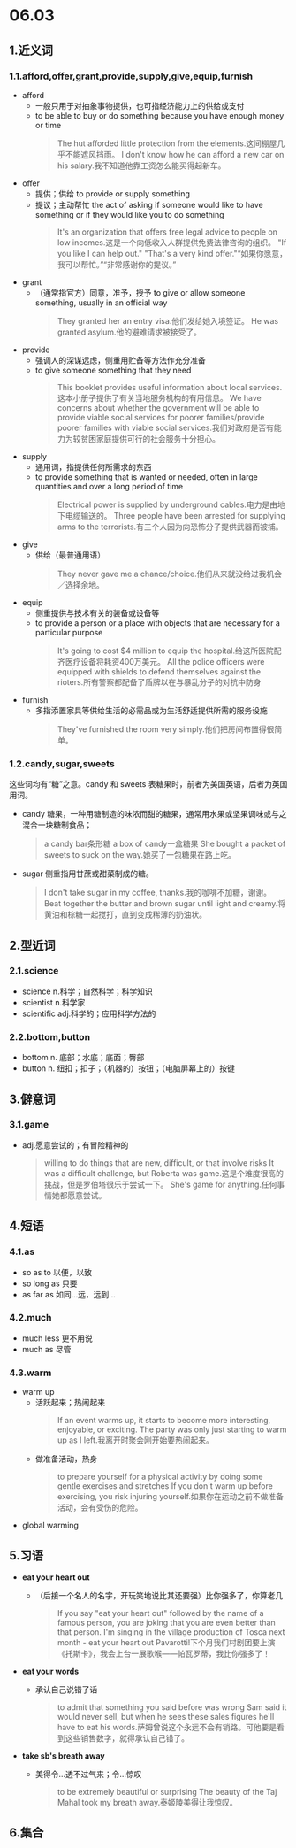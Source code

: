 # 06.03

## 1.近义词

### 1.1.afford,offer,grant,provide,supply,give,equip,furnish

- afford
  - 一般只用于对抽象事物提供，也可指经济能力上的供给或支付
  - to be able to buy or do something because you have enough money or time
    > The hut afforded little protection from the elements.这间棚屋几乎不能遮风挡雨。
    > I don't know how he can afford a new car on his salary.我不知道他靠工资怎么能买得起新车。
- offer
  - 提供；供给 to provide or supply something
  - 提议；主动帮忙 the act of asking if someone would like to have something or if they would like you to do something
    > It's an organization that offers free legal advice to people on low incomes.这是一个向低收入人群提供免费法律咨询的组织。
    > "If you like I can help out." "That's a very kind offer."“如果你愿意，我可以帮忙。”“非常感谢你的提议。”
- grant
  - （通常指官方）同意，准予，授予 to give or allow someone something, usually in an official way
    >  They granted her an entry visa.他们发给她入境签证。
    >  He was granted asylum.他的避难请求被接受了。
- provide
  - 强调人的深谋远虑，侧重用贮备等方法作充分准备
  - to give someone something that they need
    > This booklet provides useful information about local services.这本小册子提供了有关当地服务机构的有用信息。
    > We have concerns about whether the government will be able to provide viable social services for poorer families/provide poorer families with viable social services.我们对政府是否有能力为较贫困家庭提供可行的社会服务十分担心。
- supply
  - 通用词，指提供任何所需求的东西
  - to provide something that is wanted or needed, often in large quantities and over a long period of time
    > Electrical power is supplied by underground cables.电力是由地下电缆输送的。
    > Three people have been arrested for supplying arms to the terrorists.有三个人因为向恐怖分子提供武器而被捕。
- give
  - 供给（最普通用语）
    > They never gave me a chance/choice.他们从来就没给过我机会／选择余地。
- equip
  - 侧重提供与技术有关的装备或设备等
  - to provide a person or a place with objects that are necessary for a particular purpose
    > It's going to cost $4 million to equip the hospital.给这所医院配齐医疗设备将耗资400万美元。
    > All the police officers were equipped with shields to defend themselves against the rioters.所有警察都配备了盾牌以在与暴乱分子的对抗中防身
- furnish
  - 多指添置家具等供给生活的必需品或为生活舒适提供所需的服务设施
    > They've furnished the room very simply.他们把房间布置得很简单。

### 1.2.candy,sugar,sweets

这些词均有“糖”之意。candy 和 sweets 表糖果时，前者为美国英语，后者为英国用词。

- candy 糖果，一种用糖制造的味浓而甜的糖果，通常用水果或坚果调味或与之混合一块糖制食品；
  > a candy bar条形糖
  > a box of candy一盒糖果
  > She bought a packet of sweets to suck on the way.她买了一包糖果在路上吃。
- sugar 侧重指用甘蔗或甜菜制成的糖。
  > I don't take sugar in my coffee, thanks.我的咖啡不加糖，谢谢。
  > Beat together the butter and brown sugar until light and creamy.将黄油和棕糖一起搅打，直到变成稀薄的奶油状。

## 2.型近词

### 2.1.science

- science n.科学；自然科学；科学知识
- scientist n.科学家
- scientific adj.科学的；应用科学方法的

### 2.2.bottom,button

- bottom n.	底部；水底；底面；臀部
- button n.	纽扣；扣子；（机器的）按钮；（电脑屏幕上的）按键

## 3.僻意词

### 3.1.game

- adj.愿意尝试的；有冒险精神的
  > willing to do things that are new, difficult, or that involve risks
  > It was a difficult challenge, but Roberta was game.这是个难度很高的挑战，但是罗伯塔很乐于尝试一下。
  > She's game for anything.任何事情她都愿意尝试。

## 4.短语

### 4.1.as

- so as to 以便，以致
- so long as 只要
- as far as 如同...远，远到...

### 4.2.much

- much less 更不用说
- much as 尽管

### 4.3.warm

- warm up
  - 活跃起来；热闹起来
    > If an event warms up, it starts to become more interesting, enjoyable, or exciting.
    > The party was only just starting to warm up as I left.我离开时聚会刚开始要热闹起来。
  - 做准备活动，热身
    > to prepare yourself for a physical activity by doing some gentle exercises and stretches
    > If you don't warm up before exercising, you risk injuring yourself.如果你在运动之前不做准备活动，会有受伤的危险。
- global warming

## 5.习语

- **eat your heart out**
  - （后接一个名人的名字，开玩笑地说比其还要强）比你强多了，你算老几
    > If you say "eat your heart out" followed by the name of a famous person, you are joking that you are even better than that person.
    > I'm singing in the village production of Tosca next month - eat your heart out Pavarotti!下个月我们村剧团要上演《托斯卡》，我会上台一展歌喉——帕瓦罗蒂，我比你强多了！

- **eat your words**
  - 承认自己说错了话
    > to admit that something you said before was wrong
    > Sam said it would never sell, but when he sees these sales figures he'll have to eat his words.萨姆曾说这个永远不会有销路。可他要是看到这些销售数字，就得承认自己错了。

- **take sb's breath away**
  - 美得令…透不过气来；令…惊叹
    > to be extremely beautiful or surprising
    > The beauty of the Taj Mahal took my breath away.泰姬陵美得让我惊叹。

## 6.集合
